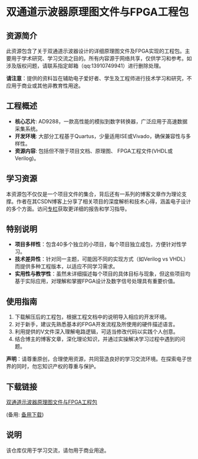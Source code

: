 # 双通道示波器原理图文件与FPGA工程包

## 资源简介

此资源包含了关于双通道示波器设计的详细原理图文件及FPGA实现的工程包。主要用于学术研究、学习交流之目的。所有内容源于网络共享，仅供学习和参考。如涉及版权问题，请联系指定邮箱（qq:13910749941）进行删除处理。

**请注意**：提供的资料旨在辅助电子爱好者、学生及工程师进行技术学习和研究，不应用于商业或其他非教育性用途。

## 工程概述

- **核心芯片**: AD9288，一款高性能的模拟到数字转换器，广泛应用于高速数据采集系统。
- **开发环境**: 大部分工程基于Quartus，少量适用ISE或Vivado，确保兼容性与多样性。
- **资源内容**: 包括但不限于项目文档、原理图、 FPGA工程文件(VHDL或Verilog)。
  
## 学习资源

本资源包不仅仅是一个项目文件的集合，背后还有一系列的博客文章作为理论支撑。作者在其CSDN博客上分享了相关项目的深度解析和技术心得，涵盖电子设计的多个方面。访问[专栏](https://blog.csdn.net/weixin_44830487/category_10987396.html?spm=1001.2014.3001.5482)获取更详细的报告和学习指导。

## 特别说明

- **项目多样性**：包含40多个独立的小项目，每个项目独立成包，方便针对性学习。
- **技术差异性**：针对同一主题，可能因不同的实现方式（如Verilog vs VHDL）而提供多种工程版本，以适应不同学习需求。
- **实用性与教学性**：虽然未详细描述每个项目的具体目标与现象，但这些项目均基于实际应用，对理解和掌握FPGA设计及数字信号处理具有重要价值。

## 使用指南

1. 下载解压后的工程包，根据工程文档中的说明导入相应的开发环境。
2. 对于新手，建议先熟悉基本的FPGA开发流程及所使用的硬件描述语言。
3. 利用提供的V文件深入理解电路逻辑，可适当修改代码以实践个人创意。
4. 结合博主的博客文章，深化理论知识，并通过实操解决学习过程中遇到的问题。

**声明**：请尊重原创，合理使用资源，共同营造良好的学习交流环境。在探索电子世界的同时，勿忘知识产权的尊重与保护。

## 下载链接
[双通道示波器原理图文件与FPGA工程包](https://pan.quark.cn/s/ab86c9f0ba3d) 

(备用: [备用下载](https://pan.baidu.com/s/1hYRbB8be0MxAqDDY7nElPA?pwd=1234))

## 说明

该仓库仅用于学习交流，请勿用于商业用途。
